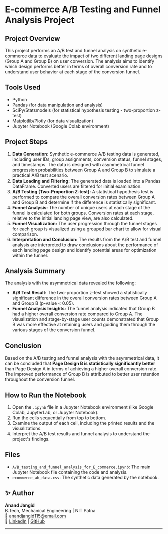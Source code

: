 # E-commerce A/B Testing and Funnel Analysis Project

## Project Overview

This project performs an A/B test and funnel analysis on synthetic e-commerce data to evaluate the impact of two different landing page designs (Group A and Group B) on user conversion. The analysis aims to identify which design performs better in terms of overall conversion rate and to understand user behavior at each stage of the conversion funnel.

## Tools Used

*   Python
*   Pandas (for data manipulation and analysis)
*   SciPy/Statsmodels (for statistical hypothesis testing - two-proportion z-test)
*   Matplotlib/Plotly (for data visualization)
*   Jupyter Notebook (Google Colab environment)

## Project Steps

1.  **Data Generation:** Synthetic e-commerce A/B testing data is generated, including user IDs, group assignments, conversion status, funnel stages, and timestamps. The data is designed with asymmetrical funnel progression probabilities between Group A and Group B to simulate a practical A/B test scenario.
2.  **Data Loading and Filtering:** The generated data is loaded into a Pandas DataFrame. Converted users are filtered for initial examination.
3.  **A/B Testing (Two-Proportion Z-test):** A statistical hypothesis test is performed to compare the overall conversion rates between Group A and Group B and determine if the difference is statistically significant.
4.  **Funnel Analysis:** The number of unique users at each stage of the funnel is calculated for both groups. Conversion rates at each stage, relative to the initial landing page view, are also calculated.
5.  **Funnel Visualization:** The user progression through the funnel stages for each group is visualized using a grouped bar chart to allow for visual comparison.
6.  **Interpretation and Conclusion:** The results from the A/B test and funnel analysis are interpreted to draw conclusions about the performance of each landing page design and identify potential areas for optimization within the funnel.

## Analysis Summary

The analysis with the asymmetrical data revealed the following:

*   **A/B Test Result:** The two-proportion z-test showed a statistically significant difference in the overall conversion rates between Group A and Group B (p-value < 0.05).
*   **Funnel Analysis Insights:** The funnel analysis indicated that Group B had a higher overall conversion rate compared to Group A. The visualization and stage-by-stage user counts demonstrated that Group B was more effective at retaining users and guiding them through the various stages of the conversion funnel.

## Conclusion

Based on the A/B testing and funnel analysis with the asymmetrical data, it can be concluded that **Page Design B is statistically significantly better** than Page Design A in terms of achieving a higher overall conversion rate. The improved performance of Group B is attributed to better user retention throughout the conversion funnel.

## How to Run the Notebook

1.  Open the `.ipynb` file in a Jupyter Notebook environment (like Google Colab, JupyterLab, or Jupyter Notebook).
2.  Run the cells sequentially from top to bottom.
3.  Examine the output of each cell, including the printed results and the visualizations.
4.  Interpret the A/B test results and funnel analysis to understand the project's findings.

## Files

*   `A/B_testing_and_funnel_analysis_for_E_commerce.ipynb`: The main Jupyter Notebook file containing the code and analysis.
*   `ecommerce_ab_data.csv`: The synthetic data generated by the notebook.
## ✨ Author

**Anand Jangid**  
B.Tech, Mechanical Engineering | NIT Patna  
📧 [anandjangid115@email.com](mailto:anandjangid115@email.com)  
🔗 [LinkedIn](https://www.linkedin.com/in/anandjan) | [GitHub](https://github.com/Anand-115)

---
